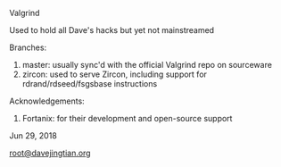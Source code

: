 Valgrind

Used to hold all Dave's hacks but yet not mainstreamed

Branches:

1. master: usually sync'd with the official Valgrind repo on sourceware
2. zircon: used to serve Zircon, including support for rdrand/rdseed/fsgsbase instructions


Acknowledgements:

1. Fortanix: for their development and open-source support


Jun 29, 2018

root@davejingtian.org
